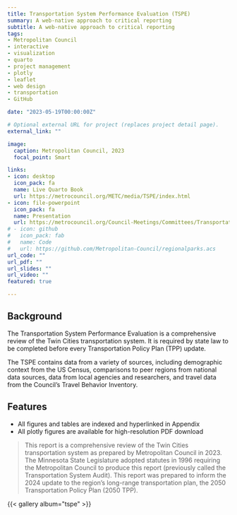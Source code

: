```yaml
---
title: Transportation System Performance Evaluation (TSPE)
summary: A web-native approach to critical reporting
subtitle: A web-native approach to critical reporting
tags:
- Metropolitan Council
- interactive
- visualization
- quarto
- project management
- plotly
- leaflet
- web design
- transportation
- GitHub

date: "2023-05-19T00:00:00Z"

# Optional external URL for project (replaces project detail page).
external_link: ""

image:
  caption: Metropolitan Council, 2023
  focal_point: Smart

links:
- icon: desktop
  icon_pack: fa
  name: Live Quarto Book
  url: https://metrocouncil.org/METC/media/TSPE/index.html
- icon: file-powerpoint
  icon_pack: fa
  name: Presentation
  url: https://metrocouncil.org/Council-Meetings/Committees/Transportation-Advisory-Board-TAB/2023/August-16,-2023/Info-1-TSPE.aspx
# - icon: github
#   icon_pack: fab
#   name: Code
#   url: https://github.com/Metropolitan-Council/regionalparks.acs
url_code: ""
url_pdf: ""
url_slides: ""
url_video: ""
featured: true

---
```


## Background

The Transportation System Performance Evaluation is a comprehensive review of the Twin Cities transportation system. It is required by state law to be completed before every Transportation Policy Plan (TPP) update. 


The TSPE contains data from a variety of sources, including demographic context from the US Census, comparisons to peer regions from national data sources, data from local agencies and researchers, and travel data from the Council’s Travel Behavior Inventory.


## Features

- All figures and tables are indexed and hyperlinked in Appendix
- All plotly figures are available for high-resolution PDF download

> This report is a comprehensive review of the Twin Cities transportation system as prepared by Metropolitan Council in 2023. The Minnesota State Legislature adopted statutes in 1996 requiring the Metropolitan Council to produce this report (previously called the Transportation System Audit). This report was prepared to inform the 2024 update to the region’s long-range transportation plan, the 2050 Transportation Policy Plan (2050 TPP).

{{< gallery album="tspe" >}}


